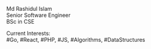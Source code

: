 Md Rashidul Islam    
Senior Software Engineer    
BSc in CSE   

Current Interests:    
#Go, #React, #PHP, #JS, #Algorithms, #DataStructures
